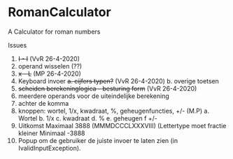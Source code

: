 # RomanCalculator
A Calculator for roman numbers

Issues

1. <s>I - I</s> (VvR 26-4-2020)
2. operand wisselen (??)
3. <s>x - L</s> (MP 26-4-2020)
4. Keyboard invoer 
  <s>a. cijfers typen?</s> (VvR 26-4-2020)
     b. overige toetsen
5. <s>scheiden berekeninglogica - besturing form</s> (VvR 26-4-2020)
6. meerdere operands voor de uiteindelijke berekening
7. achter de komma
8. knoppen: wortel, 1/x, kwadraat, %, geheugenfuncties, +/- (M.P)
  a. Wortel
  b. 1/x
  c. kwadraat
  d. %
  e. geheugen
  f +/-
9. Uitkomst Maximaal 3888 (MMMDCCCLXXXVIII) (Lettertype moet fractie kleiner Minimaal -3888
10. Popup om de gebruiker de juiste invoer te laten zien (in IvalidInputException).
